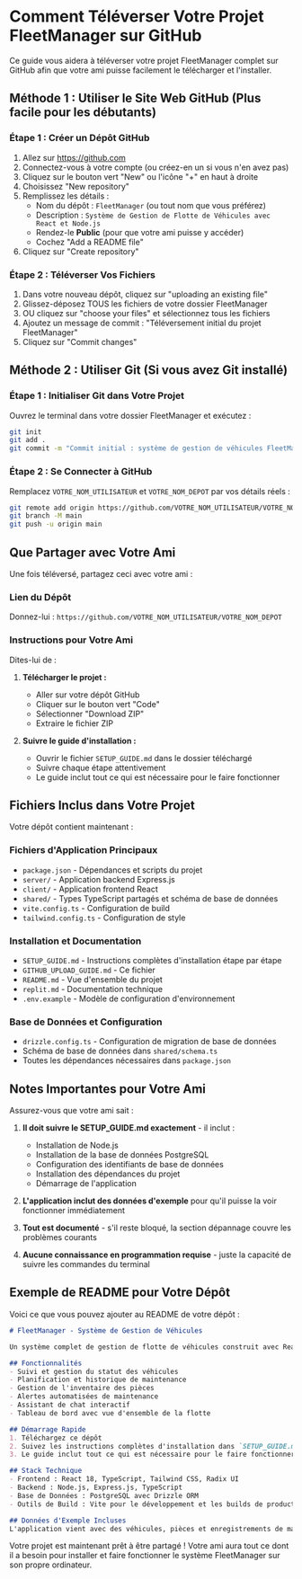 # Comment Téléverser Votre Projet FleetManager sur GitHub

Ce guide vous aidera à téléverser votre projet FleetManager complet sur GitHub afin que votre ami puisse facilement le télécharger et l'installer.

## Méthode 1 : Utiliser le Site Web GitHub (Plus facile pour les débutants)

### Étape 1 : Créer un Dépôt GitHub
1. Allez sur https://github.com
2. Connectez-vous à votre compte (ou créez-en un si vous n'en avez pas)
3. Cliquez sur le bouton vert "New" ou l'icône "+" en haut à droite
4. Choisissez "New repository"
5. Remplissez les détails :
   - Nom du dépôt : `FleetManager` (ou tout nom que vous préférez)
   - Description : `Système de Gestion de Flotte de Véhicules avec React et Node.js`
   - Rendez-le **Public** (pour que votre ami puisse y accéder)
   - Cochez "Add a README file"
6. Cliquez sur "Create repository"

### Étape 2 : Téléverser Vos Fichiers
1. Dans votre nouveau dépôt, cliquez sur "uploading an existing file"
2. Glissez-déposez TOUS les fichiers de votre dossier FleetManager
3. OU cliquez sur "choose your files" et sélectionnez tous les fichiers
4. Ajoutez un message de commit : "Téléversement initial du projet FleetManager"
5. Cliquez sur "Commit changes"

## Méthode 2 : Utiliser Git (Si vous avez Git installé)

### Étape 1 : Initialiser Git dans Votre Projet
Ouvrez le terminal dans votre dossier FleetManager et exécutez :

```bash
git init
git add .
git commit -m "Commit initial : système de gestion de véhicules FleetManager"
```

### Étape 2 : Se Connecter à GitHub
Remplacez `VOTRE_NOM_UTILISATEUR` et `VOTRE_NOM_DEPOT` par vos détails réels :

```bash
git remote add origin https://github.com/VOTRE_NOM_UTILISATEUR/VOTRE_NOM_DEPOT.git
git branch -M main
git push -u origin main
```

## Que Partager avec Votre Ami

Une fois téléversé, partagez ceci avec votre ami :

### Lien du Dépôt
Donnez-lui : `https://github.com/VOTRE_NOM_UTILISATEUR/VOTRE_NOM_DEPOT`

### Instructions pour Votre Ami
Dites-lui de :

1. **Télécharger le projet :**
   - Aller sur votre dépôt GitHub
   - Cliquer sur le bouton vert "Code"
   - Sélectionner "Download ZIP"
   - Extraire le fichier ZIP

2. **Suivre le guide d'installation :**
   - Ouvrir le fichier `SETUP_GUIDE.md` dans le dossier téléchargé
   - Suivre chaque étape attentivement
   - Le guide inclut tout ce qui est nécessaire pour le faire fonctionner

## Fichiers Inclus dans Votre Projet

Votre dépôt contient maintenant :

### Fichiers d'Application Principaux
- `package.json` - Dépendances et scripts du projet
- `server/` - Application backend Express.js
- `client/` - Application frontend React
- `shared/` - Types TypeScript partagés et schéma de base de données
- `vite.config.ts` - Configuration de build
- `tailwind.config.ts` - Configuration de style

### Installation et Documentation
- `SETUP_GUIDE.md` - Instructions complètes d'installation étape par étape
- `GITHUB_UPLOAD_GUIDE.md` - Ce fichier
- `README.md` - Vue d'ensemble du projet
- `replit.md` - Documentation technique
- `.env.example` - Modèle de configuration d'environnement

### Base de Données et Configuration
- `drizzle.config.ts` - Configuration de migration de base de données
- Schéma de base de données dans `shared/schema.ts`
- Toutes les dépendances nécessaires dans `package.json`

## Notes Importantes pour Votre Ami

Assurez-vous que votre ami sait :

1. **Il doit suivre le SETUP_GUIDE.md exactement** - il inclut :
   - Installation de Node.js
   - Installation de la base de données PostgreSQL
   - Configuration des identifiants de base de données
   - Installation des dépendances du projet
   - Démarrage de l'application

2. **L'application inclut des données d'exemple** pour qu'il puisse la voir fonctionner immédiatement

3. **Tout est documenté** - s'il reste bloqué, la section dépannage couvre les problèmes courants

4. **Aucune connaissance en programmation requise** - juste la capacité de suivre les commandes du terminal

## Exemple de README pour Votre Dépôt

Voici ce que vous pouvez ajouter au README de votre dépôt :

```markdown
# FleetManager - Système de Gestion de Véhicules

Un système complet de gestion de flotte de véhicules construit avec React, Node.js et PostgreSQL.

## Fonctionnalités
- Suivi et gestion du statut des véhicules
- Planification et historique de maintenance
- Gestion de l'inventaire des pièces
- Alertes automatisées de maintenance
- Assistant de chat interactif
- Tableau de bord avec vue d'ensemble de la flotte

## Démarrage Rapide
1. Téléchargez ce dépôt
2. Suivez les instructions complètes d'installation dans `SETUP_GUIDE.md`
3. Le guide inclut tout ce qui est nécessaire pour le faire fonctionner localement

## Stack Technique
- Frontend : React 18, TypeScript, Tailwind CSS, Radix UI
- Backend : Node.js, Express.js, TypeScript
- Base de Données : PostgreSQL avec Drizzle ORM
- Outils de Build : Vite pour le développement et les builds de production

## Données d'Exemple Incluses
L'application vient avec des véhicules, pièces et enregistrements de maintenance d'exemple pour démontrer toutes les fonctionnalités.
```

Votre projet est maintenant prêt à être partagé ! Votre ami aura tout ce dont il a besoin pour installer et faire fonctionner le système FleetManager sur son propre ordinateur.